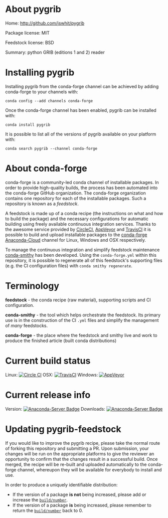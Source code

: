 About pygrib
============

Home: http://github.com/jswhit/pygrib

Package license: MIT

Feedstock license: BSD

Summary: python GRIB (editions 1 and 2) reader



Installing pygrib
=================

Installing pygrib from the conda-forge channel can be achieved by adding conda-forge to your channels with:

```
conda config --add channels conda-forge
```

Once the conda-forge channel has been enabled, pygrib can be installed with:

```
conda install pygrib
```

It is possible to list all of the versions of pygrib available on your platform with:

```
conda search pygrib --channel conda-forge
```


About conda-forge
=================

conda-forge is a community-led conda channel of installable packages.
In order to provide high-quality builds, the process has been automated into the
conda-forge GitHub organization. The conda-forge organization contains one repository 
for each of the installable packages. Such a repository is known as a *feedstock*.

A feedstock is made up of a conda recipe (the instructions on what and how to build
the package) and the necessary configurations for automatic building using freely
available continuous integration services. Thanks to the awesome service provided by
[CircleCI](https://circleci.com/), [AppVeyor](http://www.appveyor.com/)
and [TravisCI](https://travis-ci.org/) it is possible to build and upload installable
packages to the [conda-forge](https://anaconda.org/conda-forge)
[Anaconda-Cloud](http://docs.anaconda.org/) channel for Linux, Windows and OSX respectively.

To manage the continuous integration and simplify feedstock maintenance
[conda-smithy](http://github.com/conda-forge/conda-smithy) has been developed.
Using the ``conda-forge.yml`` within this repository, it is possible to regenerate all of
this feedstock's supporting files (e.g. the CI configuration files) with ``conda smithy regenerate``.


Terminology
===========

**feedstock** - the conda recipe (raw material), supporting scripts and CI configuration.

**conda-smithy** - the tool which helps orchestrate the feedstock.
                   Its primary use is in the construction of the CI ``.yml`` files
                   and simplify the management of *many* feedstocks.

**conda-forge** - the place where the feedstock and smithy live and work to
                  produce the finished article (built conda distributions)

Current build status
====================
Linux: [![Circle CI](https://circleci.com/gh/conda-forge/pygrib-feedstock.svg?style=svg)](https://circleci.com/gh/conda-forge/pygrib-feedstock)
OSX: [![TravisCI](https://travis-ci.org/conda-forge/pygrib-feedstock.svg?branch=master)](https://travis-ci.org/conda-forge/pygrib-feedstock) 
Windows: [![AppVeyor](https://ci.appveyor.com/api/projects/status/github/conda-forge/pygrib-feedstock?svg=True)](https://ci.appveyor.com/project/conda-forge/pygrib-feedstock/branch/master)

Current release info
====================
Version: [![Anaconda-Server Badge](https://anaconda.org/conda-forge/pygrib/badges/version.svg)](https://anaconda.org/conda-forge/pygrib)
Downloads: [![Anaconda-Server Badge](https://anaconda.org/conda-forge/pygrib/badges/downloads.svg)](https://anaconda.org/conda-forge/pygrib)


Updating pygrib-feedstock
=========================

If you would like to improve the pygrib recipe, please take the normal
route of forking this repository and submitting a PR. Upon submission, your changes will
be run on the appropriate platforms to give the reviewer an opportunity to confirm that the
changes result in a successful build. Once merged, the recipe will be re-built and uploaded
automatically to the conda-forge channel, whereupon they will be available for everybody to
install and use.

In order to produce a uniquely identifiable distribution:
 * If the version of a package **is not** being increased, please add or increase
   the [``build/number``](http://conda.pydata.org/docs/building/meta-yaml.html#build-number-and-string). 
 * If the version of a package **is** being increased, please remember to return
   the [``build/number``](http://conda.pydata.org/docs/building/meta-yaml.html#build-number-and-string)
   back to 0.
